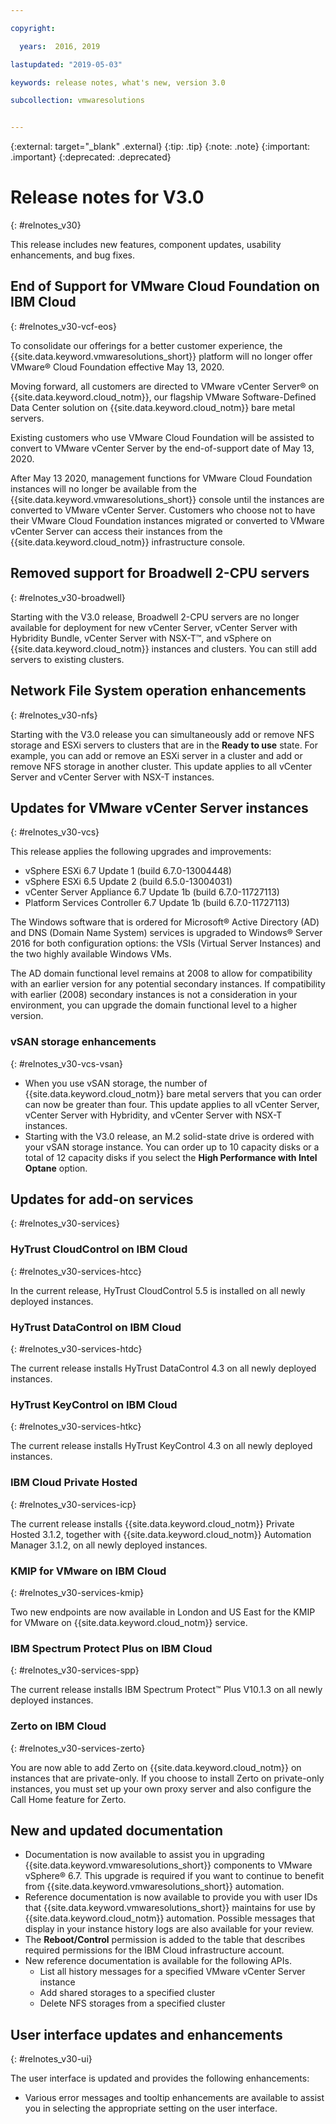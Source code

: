 ```yaml
---

copyright:

  years:  2016, 2019

lastupdated: "2019-05-03"

keywords: release notes, what's new, version 3.0

subcollection: vmwaresolutions


---
```


{:external: target="_blank" .external}
{:tip: .tip}
{:note: .note}
{:important: .important}
{:deprecated: .deprecated}


# Release notes for V3.0
{: #relnotes_v30}

This release includes new features, component updates, usability enhancements, and bug fixes.

## End of Support for VMware Cloud Foundation on IBM Cloud
{: #relnotes_v30-vcf-eos}

To consolidate our offerings for a better customer experience, the {{site.data.keyword.vmwaresolutions_short}} platform will no longer offer VMware® Cloud Foundation effective May 13, 2020.

Moving forward, all customers are directed to VMware vCenter Server® on {{site.data.keyword.cloud_notm}}, our flagship VMware Software-Defined Data Center solution on {{site.data.keyword.cloud_notm}} bare metal servers.

Existing customers who use VMware Cloud Foundation will be assisted to convert to VMware vCenter Server by the end-of-support date of May 13, 2020.

After May 13 2020, management functions for VMware Cloud Foundation instances will no longer be available from the {{site.data.keyword.vmwaresolutions_short}} console until the instances are converted to VMware vCenter Server. Customers who choose not to have their VMware Cloud Foundation instances migrated or converted to VMware vCenter Server can access their instances from the {{site.data.keyword.cloud_notm}} infrastructure console.

## Removed support for Broadwell 2-CPU servers
{: #relnotes_v30-broadwell}

Starting with the V3.0 release, Broadwell 2-CPU servers are no longer available for deployment for new vCenter Server, vCenter Server with Hybridity Bundle, vCenter Server with NSX-T™, and vSphere on {{site.data.keyword.cloud_notm}} instances and clusters. You can still add servers to existing clusters.

## Network File System operation enhancements
{: #relnotes_v30-nfs}

Starting with the V3.0 release you can simultaneously add or remove NFS storage and ESXi servers to clusters that are in the **Ready to use** state. For example, you can add or remove an ESXi server in a cluster and add or remove NFS storage in another cluster. This update applies to all vCenter Server and vCenter Server with NSX-T instances.

## Updates for VMware vCenter Server instances
{: #relnotes_v30-vcs}

This release applies the following upgrades and improvements:

* vSphere ESXi 6.7 Update 1 (build 6.7.0-13004448)
* vSphere ESXi 6.5 Update 2 (build 6.5.0-13004031)
* vCenter Server Appliance 6.7 Update 1b (build 6.7.0-11727113)
* Platform Services Controller 6.7 Update 1b (build 6.7.0-11727113)

The Windows software that is ordered for Microsoft® Active Directory (AD) and DNS (Domain Name System) services is upgraded to Windows® Server 2016 for both configuration options: the VSIs (Virtual Server Instances) and the two highly available Windows VMs.

The AD domain functional level remains at 2008 to allow for compatibility with an earlier version for any potential secondary instances. If compatibility with earlier (2008) secondary instances is not a consideration in your environment, you can upgrade the domain functional level to a higher version.

### vSAN storage enhancements
{: #relnotes_v30-vcs-vsan}

* When you use vSAN storage, the number of {{site.data.keyword.cloud_notm}} bare metal servers that you can order can now be greater than four. This update applies to all vCenter Server, vCenter Server with Hybridity, and vCenter Server with NSX-T instances.
* Starting with the V3.0 release, an M.2 solid-state drive is ordered with your vSAN storage instance. You can order up to 10 capacity disks or a total of 12 capacity disks if you select the **High Performance with Intel Optane** option.

## Updates for add-on services
{: #relnotes_v30-services}

### HyTrust CloudControl on IBM Cloud
{: #relnotes_v30-services-htcc}

In the current release, HyTrust CloudControl 5.5 is installed on all newly deployed instances.

### HyTrust DataControl on IBM Cloud
{: #relnotes_v30-services-htdc}

The current release installs HyTrust DataControl 4.3 on all newly deployed instances.

### HyTrust KeyControl on IBM Cloud
{: #relnotes_v30-services-htkc}

The current release installs HyTrust KeyControl 4.3 on all newly deployed instances.

### IBM Cloud Private Hosted
{: #relnotes_v30-services-icp}

The current release installs {{site.data.keyword.cloud_notm}} Private Hosted 3.1.2, together with {{site.data.keyword.cloud_notm}} Automation Manager 3.1.2, on all newly deployed instances.

### KMIP for VMware on IBM Cloud
{: #relnotes_v30-services-kmip}

Two new endpoints are now available in London and US East for the KMIP for VMware on {{site.data.keyword.cloud_notm}} service.

### IBM Spectrum Protect Plus on IBM Cloud
{: #relnotes_v30-services-spp}

The current release installs IBM Spectrum Protect™ Plus V10.1.3 on all newly deployed instances.

### Zerto on IBM Cloud
{: #relnotes_v30-services-zerto}

You are now able to add Zerto on {{site.data.keyword.cloud_notm}} on instances that are private-only. If you choose to install Zerto on private-only instances, you must set up your own proxy server and also configure the Call Home feature for Zerto.

## New and updated documentation

* Documentation is now available to assist you in upgrading {{site.data.keyword.vmwaresolutions_short}} components to VMware vSphere® 6.7. This upgrade is required if you want to continue to benefit from {{site.data.keyword.vmwaresolutions_short}} automation.
* Reference documentation is now available to provide you with user IDs that {{site.data.keyword.vmwaresolutions_short}} maintains for use by {{site.data.keyword.cloud_notm}} automation. Possible messages that display in your instance history logs are also available for your review.
* The **Reboot/Control** permission is added to the table that describes required permissions for the IBM Cloud infrastructure account.
* New reference documentation is available for the following APIs.
  * List all history messages for a specified VMware vCenter Server instance
  * Add shared storages to a specified cluster
  * Delete NFS storages from a specified cluster

## User interface updates and enhancements
{: #relnotes_v30-ui}

The user interface is updated and provides the following enhancements:

* Various error messages and tooltip enhancements are available to assist you in selecting the appropriate setting on the user interface.
